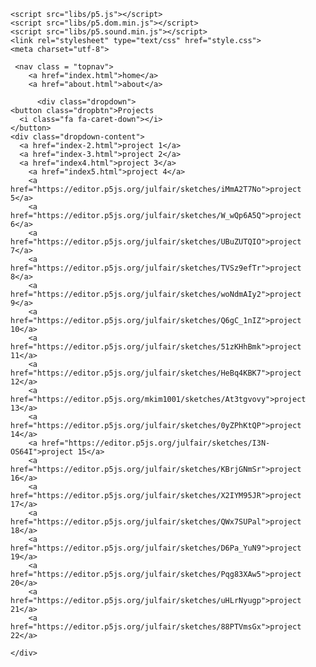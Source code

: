 <!DOCTYPE html><html><head>
    <script src="libs/p5.js"></script>
    <script src="libs/p5.dom.min.js"></script>
    <script src="libs/p5.sound.min.js"></script>
    <link rel="stylesheet" type="text/css" href="style.css">
    <meta charset="utf-8">

    
    
    
    
    
  </head>
    
     <nav class = "topnav">
        <a href="index.html">home</a>
        <a href="about.html">about</a>
        
          <div class="dropdown">
    <button class="dropbtn">Projects
      <i class="fa fa-caret-down"></i>
    </button>
    <div class="dropdown-content">
      <a href="index-2.html">project 1</a>
      <a href="index-3.html">project 2</a>
      <a href="index4.html">project 3</a>
        <a href="index5.html">project 4</a>
        <a href="https://editor.p5js.org/julfair/sketches/iMmA2T7No">project 5</a>
        <a href="https://editor.p5js.org/julfair/sketches/W_wQp6A5Q">project 6</a>
        <a href="https://editor.p5js.org/julfair/sketches/UBuZUTQIO">project 7</a>
        <a href="https://editor.p5js.org/julfair/sketches/TVSz9efTr">project 8</a>
        <a href="https://editor.p5js.org/julfair/sketches/woNdmAIy2">project 9</a>
        <a href="https://editor.p5js.org/julfair/sketches/Q6gC_1nIZ">project 10</a>
        <a href="https://editor.p5js.org/julfair/sketches/51zKHhBmk">project 11</a>
        <a href="https://editor.p5js.org/julfair/sketches/HeBq4KBK7">project 12</a>
        <a href="https://editor.p5js.org/mkim1001/sketches/At3tgvovy">project 13</a>
        <a href="https://editor.p5js.org/julfair/sketches/0yZPhKtQP">project 14</a>
        <a href="https://editor.p5js.org/julfair/sketches/I3N-OS64I">project 15</a>
        <a href="https://editor.p5js.org/julfair/sketches/KBrjGNmSr">project 16</a>
        <a href="https://editor.p5js.org/julfair/sketches/X2IYM95JR">project 17</a>
        <a href="https://editor.p5js.org/julfair/sketches/QWx7SUPal">project 18</a>
        <a href="https://editor.p5js.org/julfair/sketches/D6Pa_YuN9">project 19</a>
        <a href="https://editor.p5js.org/julfair/sketches/Pqg83XAw5">project 20</a>
        <a href="https://editor.p5js.org/julfair/sketches/uHLrNyugp">project 21</a>
        <a href="https://editor.p5js.org/julfair/sketches/88PTVmsGx">project 22</a>
        
    </div>
  </div>
</div>
    
    
    
  <body>
    <script src="sketch.js"></script>
  
</body></html>
